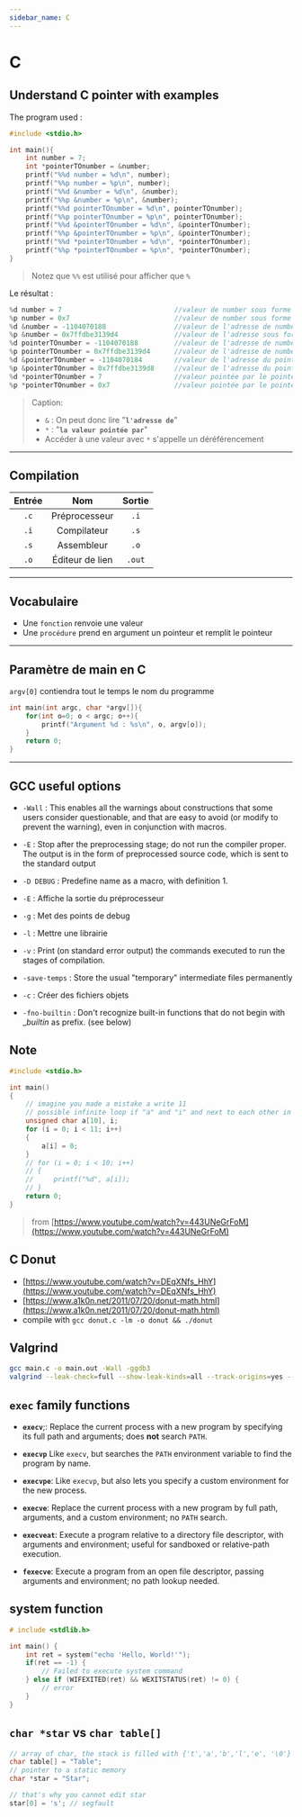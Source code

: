 ```yaml
---
sidebar_name: C
---
```


# C

## Understand C pointer with examples

The program used :

```c
#include <stdio.h>

int main(){
    int number = 7;
    int *pointerTOnumber = &number;
    printf("%%d number = %d\n", number);
    printf("%%p number = %p\n", number);
    printf("%%d &number = %d\n", &number);
    printf("%%p &number = %p\n", &number);
    printf("%%d pointerTOnumber = %d\n", pointerTOnumber);
    printf("%%p pointerTOnumber = %p\n", pointerTOnumber);
    printf("%%d &pointerTOnumber = %d\n", &pointerTOnumber);
    printf("%%p &pointerTOnumber = %p\n", &pointerTOnumber);
    printf("%%d *pointerTOnumber = %d\n", *pointerTOnumber);
    printf("%%p *pointerTOnumber = %p\n", *pointerTOnumber);
}
```

> Notez que `%%` est utilisé pour afficher que `%`

Le résultat :

```c
%d number = 7                            //valeur de number sous forme décimale
%p number = 0x7                          //valeur de number sous forme Hexa car %p
%d &number = -1104070188                 //valeur de l'adresse de number sous forme décimale
%p &number = 0x7ffdbe3139d4              //valeur de l'adresse sous forme hexa car %p
%d pointerTOnumber = -1104070188         //valeur de l'adresse de number sous forme décimale
%p pointerTOnumber = 0x7ffdbe3139d4      //valeur de l'adresse de number sous forme hexa car %p
%d &pointerTOnumber = -1104070184        //valeur de l'adresse du pointeur sous forme décimale
%p &pointerTOnumber = 0x7ffdbe3139d8     //valeur de l'adresse du pointeur sous forme hexa car %p
%d *pointerTOnumber = 7                  //valeur pointée par le pointeur (donc celle de number) sous forme décimale
%p *pointerTOnumber = 0x7                //valeur pointée par le pointeur (donc celle de number) sous forme hexa car %p
```

> Caption:
>
> - `&` : On peut donc lire "**`l'adresse de`**"
> - `*` : "**`la valeur pointée par`**"
> - Accéder à une valeur avec `*` s'appelle un déréférencement

---

## Compilation

| Entrée |       Nom       | Sortie |
| :----: | :-------------: | :----: |
|  `.c`  |  Préprocesseur  |  `.i`  |
|  `.i`  |   Compilateur   |  `.s`  |
|  `.s`  |   Assembleur    |  `.o`  |
|  `.o`  | Éditeur de lien | `.out` |

---

## Vocabulaire

- Une `fonction` renvoie une valeur
- Une `procédure` prend en argument un pointeur et remplit le pointeur

---

## Paramètre de main en C

`argv[0]` contiendra tout le temps le nom du programme

```c
int main(int argc, char *argv[]){
    for(int o=0; o < argc; o++){
        printf("Argument %d : %s\n", o, argv[o]);
    }
    return 0;
}
```

---

## GCC useful options

- `-Wall` : This enables all the warnings about constructions that some users consider questionable, and that are easy to avoid (or modify to prevent the warning), even in conjunction with macros.

- `-E` : Stop after the preprocessing stage; do not run the compiler proper. The output is in the form of preprocessed source code, which is sent to the standard output

- `-D DEBUG` : Predefine name as a macro, with definition 1.

- `-E` : Affiche la sortie du préprocesseur

- `-g` : Met des points de debug

- `-l` : Mettre une librairie

- `-v` : Print (on standard error output) the commands executed to run the stages of compilation.

- `-save-temps` : Store the usual "temporary" intermediate files permanently

- `-c` : Créer des fichiers objets

- `-fno-builtin` : Don't recognize built-in functions that do not begin with __builtin_ as prefix. (see below)

## Note

```c
#include <stdio.h>

int main()
{
    // imagine you made a mistake a write 11
    // possible infinite loop if "a" and "i" and next to each other in memory
    unsigned char a[10], i;
    for (i = 0; i < 11; i++)
    {
        a[i] = 0;
    }
    // for (i = 0; i < 10; i++)
    // {
    //     printf("%d", a[i]);
    // }
    return 0;
}
```

> from [https://www.youtube.com/watch?v=443UNeGrFoM](https://www.youtube.com/watch?v=443UNeGrFoM)

## C Donut

- [https://www.youtube.com/watch?v=DEqXNfs_HhY](https://www.youtube.com/watch?v=DEqXNfs_HhY)
- [https://www.a1k0n.net/2011/07/20/donut-math.html](https://www.a1k0n.net/2011/07/20/donut-math.html)
- compile with `gcc donut.c -lm -o donut && ./donut`

## Valgrind

```sh
gcc main.c -o main.out -Wall -ggdb3
valgrind --leak-check=full --show-leak-kinds=all --track-origins=yes --verbose --log-file=out.txt ./main.out # you can add args
```

## `exec` family functions

- **`execv`**;: Replace the current process with a new program by specifying its full path and arguments; does **not** search `PATH`.

- **`execvp`** Like `execv`, but searches the `PATH` environment variable to find the program by name.

- **`execvpe`**: Like `execvp`, but also lets you specify a custom environment for the new process.

- **`execve`**: Replace the current process with a new program by full path, arguments, and a custom environment; no `PATH` search.

- **`execveat`**: Execute a program relative to a directory file descriptor, with arguments and environment; useful for sandboxed or relative-path execution.

- **`fexecve`**: Execute a program from an open file descriptor, passing arguments and environment; no path lookup needed.

## system function

```c
# include <stdlib.h>

int main() {
    int ret = system("echo 'Hello, World!'");
    if(ret == -1) {
        // Failed to execute system command
    } else if (WIFEXITED(ret) && WEXITSTATUS(ret) != 0) {
        // error
    }
}
```

## `char *star` vs `char table[]`

```c
// array of char, the stack is filled with {'t','a','b','l','e', '\0'}
char table[] = "Table";
// pointer to a static memory
char *star = "Star";

// that's why you cannot edit star
star[0] = 's'; // segfault
```

